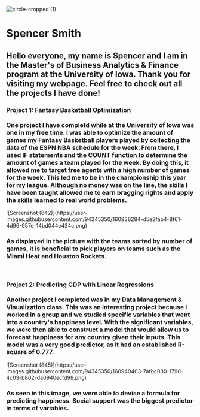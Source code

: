 ![circle-cropped (1)](https://user-images.githubusercontent.com/94345350/160931815-3a89b4dc-7af0-4349-83eb-09c89fedd366.png)

<h1> <b> Spencer Smith </b> </h1>
<h2> Hello everyone, my name is Spencer and I am in the Master's of Business Analytics & Finance program at the University of Iowa. Thank you for visiting my webpage. Feel free to check out all the projects I have done! </h2>
<body> 
  <b> <h3> Project 1: Fantasy Basketball Optimization </b>
<br>
<br> One project I have completd while at the University of Iowa was one in my free time. I was able to optimize the amount of games my Fantasy Basketball players played by collecting the data of the ESPN NBA schedule for the week. From there, I used IF statements and the COUNT function to determine the amount of games a team played for the week. By doing this, it allowed me to target free agents with a high number of games for the week. This led me to be in the championship this year for my league. Although no money was on the line, the skills I have been taught allowed me to earn bragging rights and apply the skills learned to real world problems. </h3>
</body>
![Screenshot (842)](https://user-images.githubusercontent.com/94345350/160938284-d5e2fab4-8f61-4d96-957e-14bd044e434c.png)
<h3> As displayed in the picture with the teams sorted by number of games, it is beneficial to pick players on teams such as the Miami Heat and Houston Rockets. </h3>
<body>
<br>
<h3> Project 2: Predicting GDP with Linear Regressions
<br>
<br> Another project I completed was in my Data Management & Visualization class. This was an interesting project because I worked in a group and we studied specific variables that went into a country's happiness level. With the significant variables, we were then able to construct a model that would allow us to forecast happiness for any country given their inputs. This model was a very good predictor, as it had an established R-square of 0.777. </h3>
</body>
![Screenshot (845)](https://user-images.githubusercontent.com/94345350/160940403-7afbc030-1790-4c03-b802-da0940ecfd98.png)
<h3> As seen in this image, we were able to devise a formula for predicting happiness. Social support was the biggest predictor in terms of variables.
